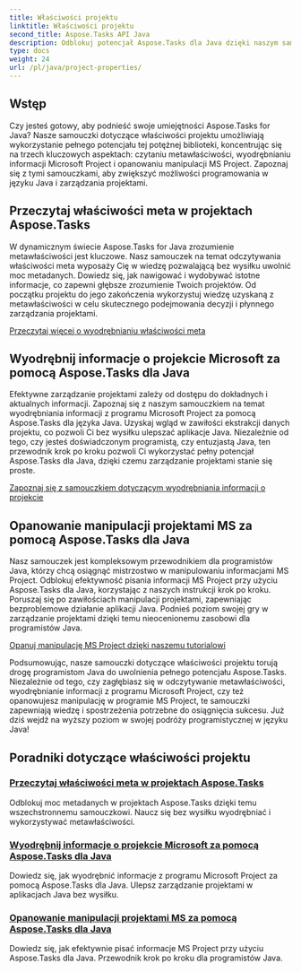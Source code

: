 ```yaml
---
title: Właściwości projektu
linktitle: Właściwości projektu
second_title: Aspose.Tasks API Java
description: Odblokuj potencjał Aspose.Tasks dla Java dzięki naszym samouczkom dotyczącym właściwości projektu. Wydobywaj, wykorzystuj i manipuluj informacjami Microsoft Project bez wysiłku.
type: docs
weight: 24
url: /pl/java/project-properties/
---
```

## Wstęp

Czy jesteś gotowy, aby podnieść swoje umiejętności Aspose.Tasks for Java? Nasze samouczki dotyczące właściwości projektu umożliwiają wykorzystanie pełnego potencjału tej potężnej biblioteki, koncentrując się na trzech kluczowych aspektach: czytaniu metawłaściwości, wyodrębnianiu informacji Microsoft Project i opanowaniu manipulacji MS Project. Zapoznaj się z tymi samouczkami, aby zwiększyć możliwości programowania w języku Java i zarządzania projektami.

## Przeczytaj właściwości meta w projektach Aspose.Tasks
W dynamicznym świecie Aspose.Tasks for Java zrozumienie metawłaściwości jest kluczowe. Nasz samouczek na temat odczytywania właściwości meta wyposaży Cię w wiedzę pozwalającą bez wysiłku uwolnić moc metadanych. Dowiedz się, jak nawigować i wydobywać istotne informacje, co zapewni głębsze zrozumienie Twoich projektów. Od początku projektu do jego zakończenia wykorzystuj wiedzę uzyskaną z metawłaściwości w celu skutecznego podejmowania decyzji i płynnego zarządzania projektami.

[Przeczytaj więcej o wyodrębnianiu właściwości meta](./read-meta-properties/)

## Wyodrębnij informacje o projekcie Microsoft za pomocą Aspose.Tasks dla Java
Efektywne zarządzanie projektami zależy od dostępu do dokładnych i aktualnych informacji. Zapoznaj się z naszym samouczkiem na temat wyodrębniania informacji z programu Microsoft Project za pomocą Aspose.Tasks dla języka Java. Uzyskaj wgląd w zawiłości ekstrakcji danych projektu, co pozwoli Ci bez wysiłku ulepszać aplikacje Java. Niezależnie od tego, czy jesteś doświadczonym programistą, czy entuzjastą Java, ten przewodnik krok po kroku pozwoli Ci wykorzystać pełny potencjał Aspose.Tasks dla Java, dzięki czemu zarządzanie projektami stanie się proste.

[Zapoznaj się z samouczkiem dotyczącym wyodrębniania informacji o projekcie](./read-project-info/)

## Opanowanie manipulacji projektami MS za pomocą Aspose.Tasks dla Java
Nasz samouczek jest kompleksowym przewodnikiem dla programistów Java, którzy chcą osiągnąć mistrzostwo w manipulowaniu informacjami MS Project. Odblokuj efektywność pisania informacji MS Project przy użyciu Aspose.Tasks dla Java, korzystając z naszych instrukcji krok po kroku. Poruszaj się po zawiłościach manipulacji projektami, zapewniając bezproblemowe działanie aplikacji Java. Podnieś poziom swojej gry w zarządzanie projektami dzięki temu nieocenionemu zasobowi dla programistów Java.

[Opanuj manipulację MS Project dzięki naszemu tutorialowi](./write-project-info/)

Podsumowując, nasze samouczki dotyczące właściwości projektu torują drogę programistom Java do uwolnienia pełnego potencjału Aspose.Tasks. Niezależnie od tego, czy zagłębiasz się w odczytywanie metawłaściwości, wyodrębnianie informacji z programu Microsoft Project, czy też opanowujesz manipulację w programie MS Project, te samouczki zapewniają wiedzę i spostrzeżenia potrzebne do osiągnięcia sukcesu. Już dziś wejdź na wyższy poziom w swojej podróży programistycznej w języku Java!

## Poradniki dotyczące właściwości projektu
### [Przeczytaj właściwości meta w projektach Aspose.Tasks](./read-meta-properties/)
Odblokuj moc metadanych w projektach Aspose.Tasks dzięki temu wszechstronnemu samouczkowi. Naucz się bez wysiłku wyodrębniać i wykorzystywać metawłaściwości.
### [Wyodrębnij informacje o projekcie Microsoft za pomocą Aspose.Tasks dla Java](./read-project-info/)
Dowiedz się, jak wyodrębnić informacje z programu Microsoft Project za pomocą Aspose.Tasks dla Java. Ulepsz zarządzanie projektami w aplikacjach Java bez wysiłku.
### [Opanowanie manipulacji projektami MS za pomocą Aspose.Tasks dla Java](./write-project-info/)
Dowiedz się, jak efektywnie pisać informacje MS Project przy użyciu Aspose.Tasks dla Java. Przewodnik krok po kroku dla programistów Java.
